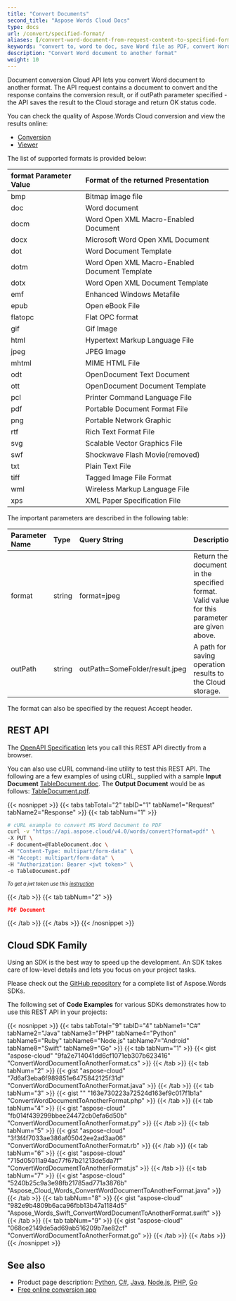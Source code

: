 ```yaml
---
title: "Convert Documents"
second_title: "Aspose Words Cloud Docs"
type: docs
url: /convert/specified-format/
aliases: [/convert-word-document-from-request-content-to-specified-format/]
keywords: "convert to, word to doc, save Word file as PDF, convert Word document to HTML, Word doc to HTML, convert PDF to Word, TIFF file"
description: "Convert Word document to another format"
weight: 10
---
```


Document conversion Cloud API lets you convert Word document to another format. The API request contains a document to convert and the response contains the conversion result, or if outPath parameter specified - the API saves the result to the Cloud storage and return OK status code. 

You can check the quality of Aspose.Words Cloud conversion and view the results online:

- [Conversion](https://products.aspose.app/words/conversion)
- [Viewer](https://products.aspose.app/words/viewer)

The list of supported formats is provided below:

|format Parameter Value|Format of the returned Presentation|
| :- | :- |
|bmp|Bitmap image file|
|doc|Word document|
|docm|Word Open XML Macro-Enabled Document|
|docx|Microsoft Word Open XML Document|
|dot|Word Document Template|
|dotm|Word Open XML Macro-Enabled Document Template|
|dotx|Word Open XML Document Template|
|emf|Enhanced Windows Metafile|
|epub|Open eBook File|
|flatopc|Flat OPC format|
|gif|Gif Image|
|html|Hypertext Markup Language File|
|jpeg|JPEG Image|
|mhtml|MIME HTML File|
|odt|OpenDocument Text Document|
|ott|OpenDocument Document Template|
|pcl|Printer Command Language File|
|pdf|Portable Document Format File|
|png|Portable Network Graphic|
|rtf|Rich Text Format File|
|svg|Scalable Vector Graphics File|
|swf|Shockwave Flash Movie(removed)|
|txt|Plain Text File|
|tiff|Tagged Image File Format|
|wml|Wireless Markup Language File|
|xps|XML Paper Specification File|

The important parameters are described in the following table:

|Parameter Name|Type|Query String|Description|
| :- | :- | :- | :- |
|format|string|format=jpeg|Return the document in the specified format. Valid values for this parameter are given above.|
|outPath|string|outPath=SomeFolder/result.jpeg|A path for saving operation results to the Cloud storage.|

The format can also be specified by the request Accept header.

## REST API

The [OpenAPI Specification](https://apireference.aspose.cloud/words/#/Convert/ConvertDocument) lets you call this REST API directly from a browser.

You can also use cURL command-line utility to test this REST API. The following are a few examples of using cURL, supplied with a sample **Input Document** [TableDocument.doc](TableDocument.doc). The **Output Document** would be as follows: [TableDocument.pdf](TableDocument.pdf).

{{< nosnippet >}}
{{< tabs tabTotal="2" tabID="1" tabName1="Request" tabName2="Response" >}}
{{< tab tabNum="1" >}}

```bash
# cURL example to convert MS Word Document to PDF
curl -v "https://api.aspose.cloud/v4.0/words/convert?format=pdf" \
-X PUT \
-F document=@TableDocument.doc \
-H "Content-Type: multipart/form-data" \
-H "Accept: multipart/form-data" \
-H "Authorization: Bearer <jwt token>" \
-o TableDocument.pdf
```

<p style="margin:0;font-size:80%;font-style:italic">To get a jwt token use this <a href="/words/getting-started/available-sdks/#curl">instruction</a></p>

{{< /tab >}}
{{< tab tabNum="2" >}}

```json
PDF Document 
```

{{< /tab >}}
{{< /tabs >}}
{{< /nosnippet >}}

## Cloud SDK Family

Using an SDK is the best way to speed up the development. An SDK takes care of low-level details and lets you focus on your project tasks.

Please check out the [GitHub repository](https://github.com/aspose-words-cloud) for a complete list of Aspose.Words SDKs.

The following set of **Code Examples** for various SDKs demonstrates how to use this REST API in your projects:

{{< nosnippet >}}
{{< tabs tabTotal="9" tabID="4" tabName1="C#" tabName2="Java" tabName3="PHP" tabName4="Python" tabName5="Ruby" tabName6="Node.js" tabName7="Android" tabName8="Swift" tabName9="Go" >}}
{{< tab tabNum="1" >}}
{{< gist "aspose-cloud" "9fa2e714041dd6cf1071eb307b623416" "ConvertWordDocumentToAnotherFormat.cs" >}}
{{< /tab >}}
{{< tab tabNum="2" >}}
{{< gist "aspose-cloud" "7d6af3eba6f989851e6475842125f31d" "ConvertWordDocumentToAnotherFormat.java" >}}
{{< /tab >}}
{{< tab tabNum="3" >}}
{{< gist "" "163e730223a72524d163ef9c017f1b1a" "ConvertWordDocumentToAnotherFormat.php" >}}
{{< /tab >}}
{{< tab tabNum="4" >}}
{{< gist "aspose-cloud" "fb014f439299bbee24472cb0efa6d50b" "ConvertWordDocumentToAnotherFormat.py" >}}
{{< /tab >}}
{{< tab tabNum="5" >}}
{{< gist "aspose-cloud" "3f3f4f7033ae386af05042ee2ad3aa06" "ConvertWordDocumentToAnotherFormat.rb" >}}
{{< /tab >}}
{{< tab tabNum="6" >}}
{{< gist "aspose-cloud" "715d05011a94ac77f67b21213de5da7f" "ConvertWordDocumentToAnotherFormat.js" >}}
{{< /tab >}}
{{< tab tabNum="7" >}}
{{< gist "aspose-cloud" "5240b25c9a3e98fb21785ad771a3876b" "Aspose_Cloud_Words_ConvertWordDocumentToAnotherFormat.java" >}}
{{< /tab >}}
{{< tab tabNum="8" >}}
{{< gist "aspose-cloud" "982e9b4809b6aca96fbb13b47a1184d5" "Aspose_Words_Swift_ConvertWordDocumentToAnotherFormat.swift" >}}
{{< /tab >}}
{{< tab tabNum="9" >}}
{{< gist "aspose-cloud" "068ce2149de5ad69ab516209b7ae82cf" "ConvertWordDocumentToAnotherFormat.go" >}}
{{< /tab >}}
{{< /tabs >}}
{{< /nosnippet >}}

## See also

- Product page description: <a href="https://products.aspose.cloud/words/python/convert" target="_blank">Python</a>, <a href="https://products.aspose.cloud/words/net/convert" target="_blank">C#</a>, <a href="https://products.aspose.cloud/words/java/convert" target="_blank">Java</a>, <a href="https://products.aspose.cloud/words/nodejs/convert" target="_blank">Node.js</a>, <a href="https://products.aspose.cloud/words/php/convert" target="_blank">PHP</a>, <a href="https://products.aspose.cloud/words/go/convert" target="_blank">Go</a>
- <a href="https://products.aspose.app/words/conversion" target="_blank">Free online conversion app</a>
